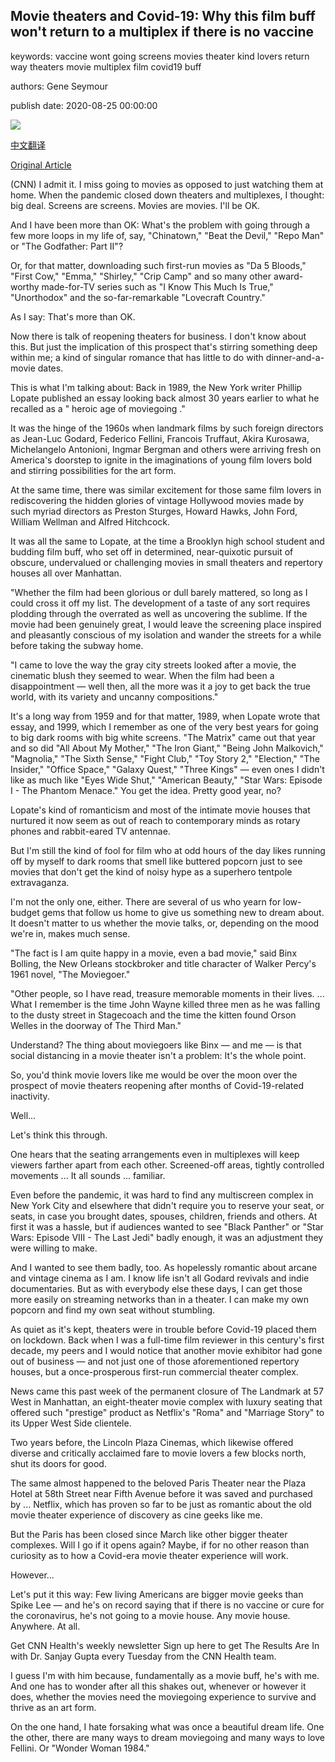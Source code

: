 ## Movie theaters and Covid-19: Why this film buff won't return to a multiplex if there is no vaccine

keywords: vaccine wont going screens movies theater kind lovers return way theaters movie multiplex film covid19 buff

authors: Gene Seymour

publish date: 2020-08-25 00:00:00

![](https://cdn.cnn.com/cnnnext/dam/assets/200824165957-paris-theater-new-york-restricted-super-tease.jpg)

[中文翻译](Movie%20theaters%20and%20Covid-19%3A%20Why%20this%20film%20buff%20won%27t%20return%20to%20a%20multiplex%20if%20there%20is%20no%20vaccine_zh.md)

[Original Article](https://edition.cnn.com/2020/08/25/opinions/movie-theaters-covid-19-social-distancing-wellness/index.html)

(CNN) I admit it. I miss going to movies as opposed to just watching them at home. When the pandemic closed down theaters and multiplexes, I thought: big deal. Screens are screens. Movies are movies. I'll be OK.

And I have been more than OK: What's the problem with going through a few more loops in my life of, say, "Chinatown," "Beat the Devil," "Repo Man" or "The Godfather: Part II"?

Or, for that matter, downloading such first-run movies as "Da 5 Bloods," "First Cow," "Emma," "Shirley," "Crip Camp" and so many other award-worthy made-for-TV series such as "I Know This Much Is True," "Unorthodox" and the so-far-remarkable "Lovecraft Country."

As I say: That's more than OK.

Now there is talk of reopening theaters for business. I don't know about this. But just the implication of this prospect that's stirring something deep within me; a kind of singular romance that has little to do with dinner-and-a-movie dates.

This is what I'm talking about: Back in 1989, the New York writer Phillip Lopate published an essay looking back almost 30 years earlier to what he recalled as a " heroic age of moviegoing ."

It was the hinge of the 1960s when landmark films by such foreign directors as Jean-Luc Godard, Federico Fellini, Francois Truffaut, Akira Kurosawa, Michelangelo Antonioni, Ingmar Bergman and others were arriving fresh on America's doorstep to ignite in the imaginations of young film lovers bold and stirring possibilities for the art form.

At the same time, there was similar excitement for those same film lovers in rediscovering the hidden glories of vintage Hollywood movies made by such myriad directors as Preston Sturges, Howard Hawks, John Ford, William Wellman and Alfred Hitchcock.

It was all the same to Lopate, at the time a Brooklyn high school student and budding film buff, who set off in determined, near-quixotic pursuit of obscure, undervalued or challenging movies in small theaters and repertory houses all over Manhattan.

"Whether the film had been glorious or dull barely mattered, so long as I could cross it off my list. The development of a taste of any sort requires plodding through the overrated as well as uncovering the sublime. If the movie had been genuinely great, I would leave the screening place inspired and pleasantly conscious of my isolation and wander the streets for a while before taking the subway home.

"I came to love the way the gray city streets looked after a movie, the cinematic blush they seemed to wear. When the film had been a disappointment — well then, all the more was it a joy to get back the true world, with its variety and uncanny compositions."

It's a long way from 1959 and for that matter, 1989, when Lopate wrote that essay, and 1999, which I remember as one of the very best years for going to big dark rooms with big white screens. "The Matrix" came out that year and so did "All About My Mother," "The Iron Giant," "Being John Malkovich," "Magnolia," "The Sixth Sense," "Fight Club," "Toy Story 2," "Election," "The Insider," "Office Space," "Galaxy Quest," "Three Kings" — even ones I didn't like as much like "Eyes Wide Shut," "American Beauty," "Star Wars: Episode I - The Phantom Menace." You get the idea. Pretty good year, no?

Lopate's kind of romanticism and most of the intimate movie houses that nurtured it now seem as out of reach to contemporary minds as rotary phones and rabbit-eared TV antennae.

But I'm still the kind of fool for film who at odd hours of the day likes running off by myself to dark rooms that smell like buttered popcorn just to see movies that don't get the kind of noisy hype as a superhero tentpole extravaganza.

I'm not the only one, either. There are several of us who yearn for low-budget gems that follow us home to give us something new to dream about. It doesn't matter to us whether the movie talks, or, depending on the mood we're in, makes much sense.

"The fact is I am quite happy in a movie, even a bad movie," said Binx Bolling, the New Orleans stockbroker and title character of Walker Percy's 1961 novel, "The Moviegoer."

"Other people, so I have read, treasure memorable moments in their lives. ... What I remember is the time John Wayne killed three men as he was falling to the dusty street in Stagecoach and the time the kitten found Orson Welles in the doorway of The Third Man."

Understand? The thing about moviegoers like Binx — and me — is that social distancing in a movie theater isn't a problem: It's the whole point.

So, you'd think movie lovers like me would be over the moon over the prospect of movie theaters reopening after months of Covid-19-related inactivity.

Well...

Let's think this through.

One hears that the seating arrangements even in multiplexes will keep viewers farther apart from each other. Screened-off areas, tightly controlled movements ... It all sounds ... familiar.

Even before the pandemic, it was hard to find any multiscreen complex in New York City and elsewhere that didn't require you to reserve your seat, or seats, in case you brought dates, spouses, children, friends and others. At first it was a hassle, but if audiences wanted to see "Black Panther" or "Star Wars: Episode VIII - The Last Jedi" badly enough, it was an adjustment they were willing to make.

And I wanted to see them badly, too. As hopelessly romantic about arcane and vintage cinema as I am. I know life isn't all Godard revivals and indie documentaries. But as with everybody else these days, I can get those more easily on streaming networks than in a theater. I can make my own popcorn and find my own seat without stumbling.

As quiet as it's kept, theaters were in trouble before Covid-19 placed them on lockdown. Back when I was a full-time film reviewer in this century's first decade, my peers and I would notice that another movie exhibitor had gone out of business — and not just one of those aforementioned repertory houses, but a once-prosperous first-run commercial theater complex.

News came this past week of the permanent closure of The Landmark at 57 West in Manhattan, an eight-theater movie complex with luxury seating that offered such "prestige" product as Netflix's "Roma" and "Marriage Story" to its Upper West Side clientele.

Two years before, the Lincoln Plaza Cinemas, which likewise offered diverse and critically acclaimed fare to movie lovers a few blocks north, shut its doors for good.

The same almost happened to the beloved Paris Theater near the Plaza Hotel at 58th Street near Fifth Avenue before it was saved and purchased by ... Netflix, which has proven so far to be just as romantic about the old movie theater experience of discovery as cine geeks like me.

But the Paris has been closed since March like other bigger theater complexes. Will I go if it opens again? Maybe, if for no other reason than curiosity as to how a Covid-era movie theater experience will work.

However...

Let's put it this way: Few living Americans are bigger movie geeks than Spike Lee — and he's on record saying that if there is no vaccine or cure for the coronavirus, he's not going to a movie house. Any movie house. Anywhere. At all.

Get CNN Health's weekly newsletter Sign up here to get The Results Are In with Dr. Sanjay Gupta every Tuesday from the CNN Health team.

I guess I'm with him because, fundamentally as a movie buff, he's with me. And one has to wonder after all this shakes out, whenever or however it does, whether the movies need the moviegoing experience to survive and thrive as an art form.

On the one hand, I hate forsaking what was once a beautiful dream life. One the other, there are many ways to dream moviegoing and many ways to love Fellini. Or "Wonder Woman 1984."